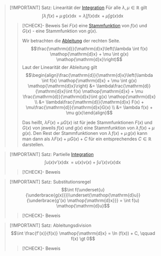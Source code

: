 > [!IMPORTANT] Satz: Linearität der [Integration](Stammfunktion.md)
> Für alle $\lambda, \mu \in \mathbb{R}$  gilt
> $$\int \lambda \, f(x) + \mu \, g(x) \mathop{\mathrm{d}x} = \lambda \int f(x) \mathop{\mathrm{d}x} + \mu \int g(x) \mathop{\mathrm{d}x}$$
> > [!CHECK]- Beweis
> > Sei $F(x)$ eine [Stammfunktion](Stammfunktion.md) von $f(x)$ und $G(x)$ - eine Stammfunktion von $g(x)$.
> > 
> > Wir betrachten die [Ableitung](../Differentiation/Ableitung%20und%20Differenzierbarkeit.md) der rechten Seite.
> > $$\frac{\mathrm{d}}{\mathrm{d}x}\left(\lambda \int f(x) \mathop{\mathrm{d}x} + \mu \int g(x) \mathop{\mathrm{d}x}\right)$$
> > Laut der Linearität der Ableitung gilt
> > $$\begin{align}\frac{\mathrm{d}}{\mathrm{d}x}\left(\lambda \int f(x) \mathop{\mathrm{d}x} + \mu \int g(x) \mathop{\mathrm{d}x}\right) &= \lambda\frac{\mathrm{d}}{\mathrm{d}x}\int f(x) \mathop{\mathrm{d}x} + \mu \frac{\mathrm{d}}{\mathrm{d}x}\int g(x) \mathop{\mathrm{d}x} \\ &= \lambda\frac{\mathrm{d}}{\mathrm{d}x} F(x) + \mu\frac{\mathrm{d}}{\mathrm{d}x}G(x) \\ &= \lambda f(x) + \mu g(x)\end{align}$$
> > 
> > Das heißt, $\lambda F(x) + \mu G(x)$ ist für jede Stammfunktionen $F(x)$ und $G(x)$ von jeweils $f(x)$ und $g(x)$ eine Stammfunktion von $\lambda \, f(x) + \mu \, g(x)$. Den Rest der Stammfunktionen von $\lambda \, f(x) + \mu \, g(x)$ kann man dann als $\lambda F(x) + \mu G(x) + C$ für ein entsprechendes $C\in \mathbb{R}$ darstellen.

> [!IMPORTANT] Satz: Partielle [Integration](Stammfunktion.md)
> $$\int u(x) v'(x) \mathop{\mathrm{d}x} = u(x)v(x) + \int u'(x)v(x) \mathop{\mathrm{d}x}$$
> > [!CHECK]- Beweis

> [!IMPORTANT] Satz: Substitutionsregel
> $$\int f(\underset{u}{\underbrace{g(x)}})\underset{\mathop{\mathrm{d}u}}{\underbrace{g'(x) \mathop{\mathrm{d}x}}} = \int f(u) \mathop{\mathrm{d}u}$$
> > [!CHECK]- Beweis

> [!IMPORTANT] Satz: Ableitungsdivision
> $$\int \frac{f'(x)}{f(x)} \mathop{\mathrm{d}x} = \ln (f(x)) + C, \qquad f(x) \gt  0$$
> > [!CHECK]- Beweis